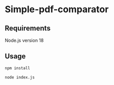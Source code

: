# Simple-pdf-comparator

## Requirements

Node.js version 18

## Usage

```sh
npm install

node index.js
```